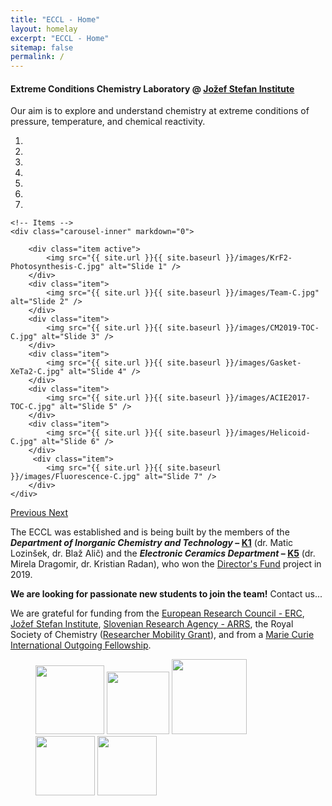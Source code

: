 ```yaml
---
title: "ECCL - Home"
layout: homelay
excerpt: "ECCL - Home"
sitemap: false
permalink: /
---
```


#### Extreme Conditions Chemistry Laboratory @ [Jožef Stefan Institute](http://www.ijs.si) 

Our aim is to explore and understand chemistry at extreme conditions of pressure, temperature, and chemical reactivity.


<div markdown="0" id="carousel" class="carousel slide" data-ride="carousel" data-interval="5000" data-pause="hover" >
    <!-- Menu -->
    <ol class="carousel-indicators">
        <li data-target="#carousel" data-slide-to="0" class="active"></li>
        <li data-target="#carousel" data-slide-to="1"></li>
        <li data-target="#carousel" data-slide-to="2"></li>
        <li data-target="#carousel" data-slide-to="3"></li>
        <li data-target="#carousel" data-slide-to="4"></li>
        <li data-target="#carousel" data-slide-to="5"></li>
        <li data-target="#carousel" data-slide-to="6"></li>
    </ol>

    <!-- Items -->
    <div class="carousel-inner" markdown="0">

        <div class="item active">
            <img src="{{ site.url }}{{ site.baseurl }}/images/KrF2-Photosynthesis-C.jpg" alt="Slide 1" />
        </div>
        <div class="item">
            <img src="{{ site.url }}{{ site.baseurl }}/images/Team-C.jpg" alt="Slide 2" />
        </div>
        <div class="item">
            <img src="{{ site.url }}{{ site.baseurl }}/images/CM2019-TOC-C.jpg" alt="Slide 3" />
        </div>
        <div class="item">
            <img src="{{ site.url }}{{ site.baseurl }}/images/Gasket-XeTa2-C.jpg" alt="Slide 4" />
        </div>
        <div class="item">
            <img src="{{ site.url }}{{ site.baseurl }}/images/ACIE2017-TOC-C.jpg" alt="Slide 5" />
        </div>
        <div class="item">
            <img src="{{ site.url }}{{ site.baseurl }}/images/Helicoid-C.jpg" alt="Slide 6" />
        </div>       
         <div class="item">
            <img src="{{ site.url }}{{ site.baseurl }}/images/Fluorescence-C.jpg" alt="Slide 7" />
        </div>
    </div>
  <a class="left carousel-control" href="#carousel" role="button" data-slide="prev">
    <span class="glyphicon glyphicon-chevron-left" aria-hidden="true"></span>
    <span class="sr-only">Previous</span>
  </a>
  <a class="right carousel-control" href="#carousel" role="button" data-slide="next">
    <span class="glyphicon glyphicon-chevron-right" aria-hidden="true"></span>
    <span class="sr-only">Next</span>
  </a>
</div>




The ECCL was established and is being built by the members of the ***Department of Inorganic Chemistry and Technology* – [K1](http://k1.ijs.si/en/)** (dr. Matic Lozinšek, dr. Blaž Alič) and the ***Electronic Ceramics Department* – [K5](http://www-k5.ijs.si/en/)** (dr. Mirela Dragomir, dr. Kristian Radan), who won the [Director's Fund](https://www.ijs.si/ijsw/Zmagovalci) project in 2019.


 **We are  looking for passionate new students to join the team!** Contact us...
 

We are grateful for funding from the [European Research Council - ERC](https://erc.europa.eu/), [Jožef Stefan Institute](https://www.ijs.si/ijsw/V001/JSI), [Slovenian Research Agency - ARRS](http://www.arrs.si/en/), the Royal Society of Chemistry ([Researcher Mobility Grant](https://www.rsc.org/scienceandtechnology/funding/researcher-mobility/)), and from a [Marie Curie International Outgoing Fellowship](https://ec.europa.eu/research/mariecurieactions/actions/individual-fellowships_en).

<figure class="fifth">
  <img src="{{ site.url }}{{ site.baseurl }}/images/logopic/JSI-logo.jpg" style="width: 110px">
  <img src="{{ site.url }}{{ site.baseurl }}/images/logopic/ARRS-logo.gif" style="width: 100px">
  <img src="{{ site.url }}{{ site.baseurl }}/images/logopic/RSC-logo.png" style="width: 120px">
  <img src="{{ site.url }}{{ site.baseurl }}/images/logopic/MC-logo.jpg" style="width: 95px">
  <img src="{{ site.url }}{{ site.baseurl }}/images/logopic/ERC-logo.png" style="width: 95px">
</figure>

